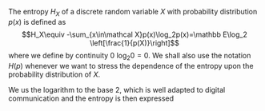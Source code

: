 The entropy $H_X$ of a discrete random variable $X$ with probability distribution $p(x)$ is defined as 
$$H_X\equiv -\sum_{x\in\mathcal X}p(x)\log_2p(x)=\mathbb E\log_2 \left[\frac{1}{p(X)}\right]$$
where we define by continuity $0\ \log_2 0=0$. We shall also use the notation $H(p)$ whenever we want to stress the dependence of the entropy upon the probability distribution of $X$.

We us the logarithm to the base $2$, which is well adapted to digital communication and the entropy is then expressed 